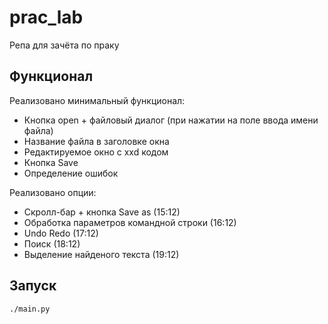 # prac_lab
Репа для зачёта по праку

## Функционал
Реализовано минимальный функционал:
- Кнопка open + файловый диалог (при нажатии на поле ввода имени файла)
- Название файла в заголовке окна
- Редактируемое окно с xxd кодом
- Кнопка Save
- Определение ошибок

Реализовано опции:
- Скролл-бар + кнопка Save as (15:12)
- Обработка параметров командной строки (16:12)
- Undo Redo (17:12)
- Поиск (18:12)
- Выделение найденого текста (19:12)

## Запуск
```
./main.py
```
